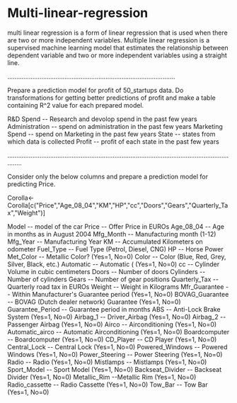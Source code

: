 # Multi-linear-regression
multi linear regression is a form of linear regression that is used when there are two or more independent variables.
Multiple linear regression is a supervised machine learning model that estimates the relationship between dependent variable and two or more independent variables using a straight line.

..............................................................................................

Prepare a prediction model for profit of 50_startups data. Do transformations for getting better predictions of profit and make a table containing R^2 value for each prepared model.

R&D Spend -- Research and devolop spend in the past few years Administration -- spend on administration in the past few years Marketing Spend -- spend on Marketing in the past few years State -- states from which data is collected Profit -- profit of each state in the past few years

....................................................................................................................................

Consider only the below columns and prepare a prediction model for predicting Price.

Corolla<-Corolla[c("Price","Age_08_04","KM","HP","cc","Doors","Gears","Quarterly_Tax","Weight")]

Model -- model of the car Price -- Offer Price in EUROs Age_08_04 -- Age in months as in August 2004 Mfg_Month -- Manufacturing month (1-12) Mfg_Year -- Manufacturing Year KM -- Accumulated Kilometers on odometer Fuel_Type -- Fuel Type (Petrol, Diesel, CNG) HP -- Horse Power Met_Color -- Metallic Color? (Yes=1, No=0) Color -- Color (Blue, Red, Grey, Silver, Black, etc.) Automatic -- Automatic ( (Yes=1, No=0) cc -- Cylinder Volume in cubic centimeters Doors -- Number of doors Cylinders -- Number of cylinders Gears -- Number of gear positions Quarterly_Tax -- Quarterly road tax in EUROs Weight -- Weight in Kilograms Mfr_Guarantee -- Within Manufacturer's Guarantee period (Yes=1, No=0) BOVAG_Guarantee -- BOVAG (Dutch dealer network) Guarantee (Yes=1, No=0) Guarantee_Period -- Guarantee period in months ABS -- Anti-Lock Brake System (Yes=1, No=0) Airbag_1 -- Driver_Airbag (Yes=1, No=0) Airbag_2 -- Passenger Airbag (Yes=1, No=0) Airco -- Airconditioning (Yes=1, No=0) Automatic_airco -- Automatic Airconditioning (Yes=1, No=0) Boardcomputer -- Boardcomputer (Yes=1, No=0) CD_Player -- CD Player (Yes=1, No=0) Central_Lock -- Central Lock (Yes=1, No=0) Powered_Windows -- Powered Windows (Yes=1, No=0) Power_Steering -- Power Steering (Yes=1, No=0) Radio -- Radio (Yes=1, No=0) Mistlamps -- Mistlamps (Yes=1, No=0) Sport_Model -- Sport Model (Yes=1, No=0) Backseat_Divider -- Backseat Divider (Yes=1, No=0) Metallic_Rim --Metallic Rim (Yes=1, No=0) Radio_cassette -- Radio Cassette (Yes=1, No=0) Tow_Bar -- Tow Bar (Yes=1, No=0)
